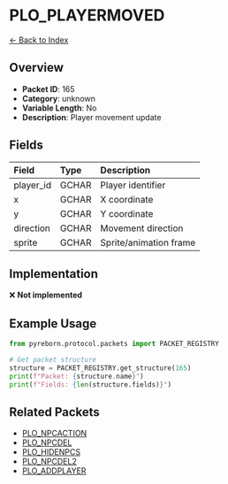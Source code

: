 # PLO_PLAYERMOVED

[← Back to Index](../index.md)

## Overview

- **Packet ID**: 165
- **Category**: unknown
- **Variable Length**: No
- **Description**: Player movement update

## Fields

| Field | Type | Description |
|:------|:-----|:------------|
| player_id | GCHAR | Player identifier |
| x | GCHAR | X coordinate |
| y | GCHAR | Y coordinate |
| direction | GCHAR | Movement direction |
| sprite | GCHAR | Sprite/animation frame |

## Implementation

❌ **Not implemented**

## Example Usage

```python
from pyreborn.protocol.packets import PACKET_REGISTRY

# Get packet structure
structure = PACKET_REGISTRY.get_structure(165)
print(f"Packet: {structure.name}")
print(f"Fields: {len(structure.fields)}")
```

## Related Packets

- [PLO_NPCACTION](PLO_NPCACTION.md)
- [PLO_NPCDEL](PLO_NPCDEL.md)
- [PLO_HIDENPCS](PLO_HIDENPCS.md)
- [PLO_NPCDEL2](PLO_NPCDEL2.md)
- [PLO_ADDPLAYER](PLO_ADDPLAYER.md)
